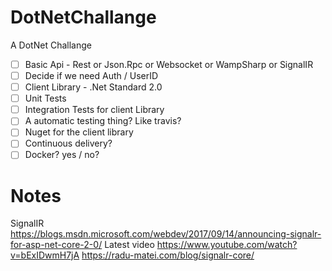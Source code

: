 # DotNetChallange
A DotNet Challange
* [ ] Basic Api - Rest or Json.Rpc or Websocket or WampSharp or SignalIR
* [ ] Decide if we need Auth / UserID
* [ ] Client Library - .Net Standard 2.0
* [ ] Unit Tests
* [ ] Integration Tests for client Library 
* [ ] A automatic testing thing? Like travis? 
* [ ] Nuget for the client library
* [ ] Continuous delivery?
* [ ] Docker? yes / no? 

# Notes
SignalIR
https://blogs.msdn.microsoft.com/webdev/2017/09/14/announcing-signalr-for-asp-net-core-2-0/
Latest video
https://www.youtube.com/watch?v=bExIDwmH7jA
https://radu-matei.com/blog/signalr-core/

